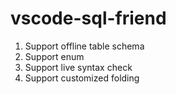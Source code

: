 # vscode-sql-friend

1. Support offline table schema
2. Support enum
3. Support live syntax check
4. Support customized folding
